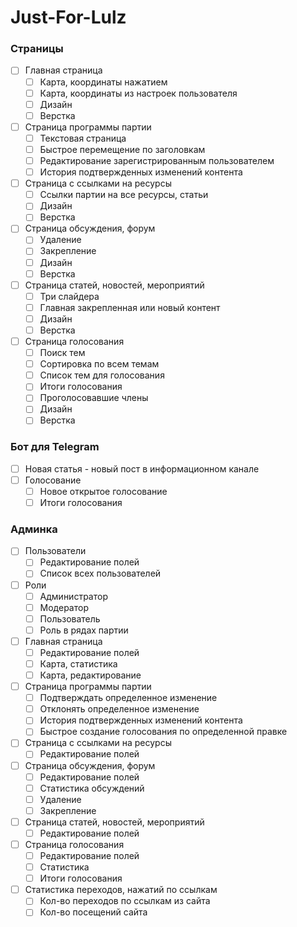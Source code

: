 # Just-For-Lulz

### Страницы
- [ ] Главная страница
  - [ ] Карта, координаты нажатием
  - [ ] Карта, координаты из настроек пользователя
  - [ ] Дизайн
  - [ ] Верстка
- [ ] Страница программы партии
  - [ ] Текстовая страница
  - [ ] Быстрое перемещение по заголовкам
  - [ ] Редактирование зарегистрированным пользователем
  - [ ] История подтвержденных изменений контента
- [ ] Страница с ссылками на ресурсы
  - [ ] Ссылки партии на все ресурсы, статьи
  - [ ] Дизайн
  - [ ] Верстка
- [ ] Страница обсуждения, форум
  - [ ] Удаление
  - [ ] Закрепление
  - [ ] Дизайн
  - [ ] Верстка
- [ ] Страница статей, новостей, мероприятий
  - [ ] Три слайдера
  - [ ] Главная закрепленная или новый контент
  - [ ] Дизайн
  - [ ] Верстка
- [ ] Страница голосования
  - [ ] Поиск тем
  - [ ] Сортировка по всем темам 
  - [ ] Список тем для голосования 
  - [ ] Итоги голосования
  - [ ] Проголосовавшие члены
  - [ ] Дизайн
  - [ ] Верстка

### Бот для Telegram
- [ ] Новая статья - новый пост в информационном канале
- [ ] Голосование
  - [ ] Новое открытое голосование
  - [ ] Итоги голосования

### Админка
- [ ] Пользователи
  - [ ] Редактирование полей
  - [ ] Список всех пользователей
- [ ] Роли
  - [ ] Администратор
  - [ ] Модератор
  - [ ] Пользователь
  - [ ] Роль в рядах партии
- [ ] Главная страница
  - [ ] Редактирование полей
  - [ ] Карта, статистика
  - [ ] Карта, редактирование
- [ ] Страница программы партии
  - [ ] Подтверждать определенное изменение
  - [ ] Отклонять определенное изменение
  - [ ] История подтвержденных изменений контента
  - [ ] Быстрое создание голосования по определенной правке
- [ ] Страница с ссылками на ресурсы
  - [ ] Редактирование полей
- [ ] Страница обсуждения, форум
  - [ ] Редактирование полей
  - [ ] Статистика обсуждений
  - [ ] Удаление
  - [ ] Закрепление
- [ ] Страница статей, новостей, мероприятий
  - [ ] Редактирование полей
- [ ] Страница голосования
  - [ ] Редактирование полей
  - [ ] Статистика
  - [ ] Итоги голосования
- [ ] Статистика переходов, нажатий по ссылкам
  - [ ] Кол-во переходов по ссылкам из сайта
  - [ ] Кол-во посещений сайта
